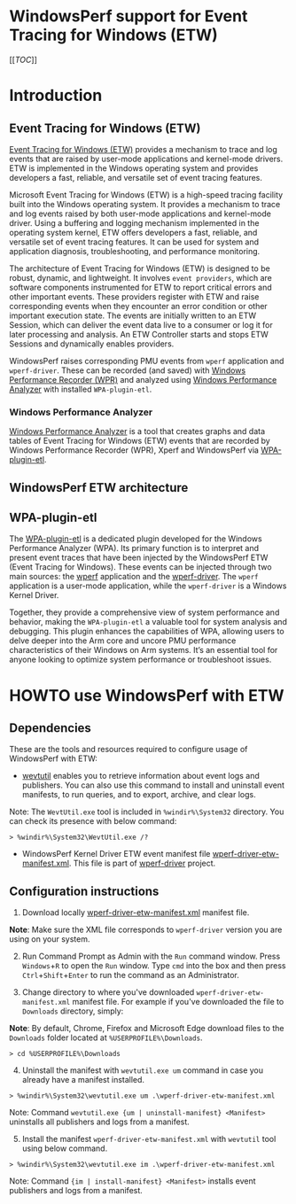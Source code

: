 # WindowsPerf support for Event Tracing for Windows (ETW)

[[_TOC_]]

# Introduction

## Event Tracing for Windows (ETW)

[Event Tracing for Windows (ETW)](https://learn.microsoft.com/en-us/windows-hardware/drivers/devtest/event-tracing-for-windows--etw-) provides a mechanism to trace and log events that are raised by user-mode applications and kernel-mode drivers. ETW is implemented in the Windows operating system and provides developers a fast, reliable, and versatile set of event tracing features.

Microsoft Event Tracing for Windows (ETW) is a high-speed tracing facility built into the Windows operating system. It provides a mechanism to trace and log events raised by both user-mode applications and kernel-mode driver. Using a buffering and logging mechanism implemented in the operating system kernel, ETW offers developers a fast, reliable, and versatile set of event tracing features. It can be used for system and application diagnosis, troubleshooting, and performance monitoring.

The architecture of Event Tracing for Windows (ETW) is designed to be robust, dynamic, and lightweight. It involves `event providers`, which are software components instrumented for ETW to report critical errors and other important events. These providers register with ETW and raise corresponding events when they encounter an error condition or other important execution state. The events are initially written to an ETW Session, which can deliver the event data live to a consumer or log it for later processing and analysis. An ETW Controller starts and stops ETW Sessions and dynamically enables providers.

WindowsPerf raises corresponding PMU events from `wperf` application and `wperf-driver`. These can be recorded (and saved) with [Windows Performance Recorder (WPR)](https://learn.microsoft.com/en-us/windows-hardware/test/wpt/windows-performance-recorder)  and analyzed using [Windows Performance Analyzer](https://learn.microsoft.com/en-us/windows-hardware/test/wpt/windows-performance-analyzer) with installed `WPA-plugin-etl`.

### Windows Performance Analyzer

[Windows Performance Analyzer](https://learn.microsoft.com/en-us/windows-hardware/test/wpt/windows-performance-analyzer) is a tool that creates graphs and data tables of Event Tracing for Windows (ETW) events that are recorded by Windows Performance Recorder (WPR), Xperf and WindowsPerf via [WPA-plugin-etl](https://gitlab.com/Linaro/WindowsPerf/wpa-plugin-etl).

## WindowsPerf ETW architecture

## WPA-plugin-etl

The [WPA-plugin-etl](https://gitlab.com/Linaro/WindowsPerf/wpa-plugin-etl) is a dedicated plugin developed for the Windows Performance Analyzer (WPA). Its primary function is to interpret and present event traces that have been injected by the WindowsPerf ETW (Event Tracing for Windows). These events can be injected through two main sources: the [wperf](https://gitlab.com/Linaro/WindowsPerf/windowsperf/-/tree/main/wperf?ref_type=heads) application and the [wperf-driver](https://gitlab.com/Linaro/WindowsPerf/windowsperf/-/tree/main/wperf-driver?ref_type=heads). The `wperf` application is a user-mode application, while the `wperf-driver` is a Windows Kernel Driver.

Together, they provide a comprehensive view of system performance and behavior, making the `WPA-plugin-etl` a valuable tool for system analysis and debugging. This plugin enhances the capabilities of WPA, allowing users to delve deeper into the Arm core and uncore PMU performance characteristics of their Windows on Arm systems. It’s an essential tool for anyone looking to optimize system performance or troubleshoot issues.

# HOWTO use WindowsPerf with ETW

## Dependencies

These are the tools and resources required to configure usage of WindowsPerf with ETW:
- [wevtutil](https://learn.microsoft.com/en-us/windows-server/administration/windows-commands/wevtutil) enables you to retrieve information about event logs and publishers. You can also use this command to install and uninstall event manifests, to run queries, and to export, archive, and clear logs.

Note: The `WevtUtil.exe` tool is included in `%windir%\System32` directory. You can check its presence with below command:

```
> %windir%\System32\WevtUtil.exe /?
```

- WindowsPerf Kernel Driver ETW event manifest file [wperf-driver-etw-manifest.xml](https://gitlab.com/Linaro/WindowsPerf/windowsperf/-/blob/main/wperf-driver/wperf-driver-etw-manifest.xml?ref_type=heads). This file is part of [wperf-driver](https://gitlab.com/Linaro/WindowsPerf/windowsperf/-/tree/main/wperf-driver?ref_type=heads) project.

## Configuration instructions

1. Download locally [wperf-driver-etw-manifest.xml](https://gitlab.com/Linaro/WindowsPerf/windowsperf/-/blob/main/wperf-driver/wperf-driver-etw-manifest.xml?ref_type=heads) manifest file.

**Note**: Make sure the XML file corresponds to `wperf-driver` version you are using on your system.

2. Run Command Prompt as Admin with the `Run` command window. Press `Windows`+`R` to open the `Run` window. Type `cmd` into the box and then press `Ctrl`+`Shift`+`Enter` to run the command as an Administrator.

3. Change directory to where you've downloaded `wperf-driver-etw-manifest.xml` manifest file. For example if you've downloaded the file to `Downloads` directory, simply:

**Note**: By default, Chrome, Firefox and Microsoft Edge download files to the `Downloads` folder located at `%USERPROFILE%\Downloads`.

```
> cd %USERPROFILE%\Downloads
```

4. Uninstall the manifest with `wevtutil.exe um` command in case you already have a manifest installed.

```
> %windir%\System32\wevtutil.exe um .\wperf-driver-etw-manifest.xml
```

Note: Command `wevtutil.exe {um | uninstall-manifest} <Manifest>` uninstalls all publishers and logs from a manifest.

5. Install the manifest `wperf-driver-etw-manifest.xml` with `wevtutil` tool using below command.

```
> %windir%\System32\wevtutil.exe im .\wperf-driver-etw-manifest.xml
```

Note: Command `{im | install-manifest} <Manifest>` installs event publishers and logs from a manifest.
